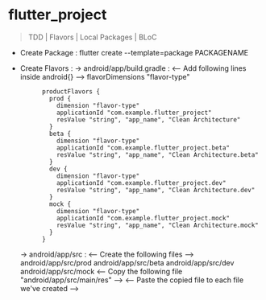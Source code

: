 # flutter_project

> TDD | Flavors | Local Packages | BLoC

- Create Package : flutter create --template=package PACKAGENAME

- Create Flavors :
    -> android/app/build.gradle :
         <-- Add following lines inside android{} -->
            flavorDimensions "flavor-type"
            
            productFlavors {
              prod {
                dimension "flavor-type"
                applicationId "com.example.flutter_project"
                resValue "string", "app_name", "Clean Architecture"
              }
              beta {
                dimension "flavor-type"
                applicationId "com.example.flutter_project.beta"
                resValue "string", "app_name", "Clean Architecture.beta"
              }
              dev {
                dimension "flavor-type"
                applicationId "com.example.flutter_project.dev"
                resValue "string", "app_name", "Clean Architecture.dev"
              }
              mock {
                dimension "flavor-type"
                applicationId "com.example.flutter_project.mock"
                resValue "string", "app_name", "Clean Architecture.mock"
              }
            }
    -> android/app/src :
         <-- Create the following files -->
            android/app/src/prod 
            android/app/src/beta
            android/app/src/dev
            android/app/src/mock
         <-- Copy the following file "android/app/src/main/res" -->
         <-- Paste the copied file to each file we've created -->